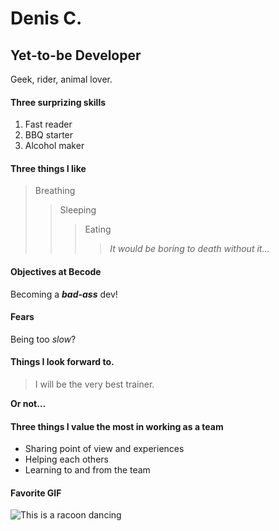 # Denis C.
## Yet-to-be Developer
Geek, rider, animal lover. 

#### Three surprizing skills
1. Fast reader
2. BBQ starter
3. Alcohol maker

#### Three things I like
> Breathing
>> Sleeping
>>> Eating
>>>> *It would be boring to death without it...*

#### Objectives at Becode
Becoming a ***bad-ass*** dev!

#### Fears
Being too *slow*?

#### Things I look forward to.
> I will be the very best trainer.

**Or not...**

#### Three things I value the most in working as a team
- Sharing point of view and experiences
- Helping each others
- Learning to and from the team

#### Favorite GIF
![This is a racoon dancing](https://i.giphy.com/media/v1.Y2lkPTc5MGI3NjExMGVwMmk0bmQ3dnVnd2szZzRncDFseXltOWRheHAwYWJ5Y3I1dzJ2NSZlcD12MV9pbnRlcm5hbF9naWZfYnlfaWQmY3Q9Zw/tHIRLHtNwxpjIFqPdV/giphy.gif)
